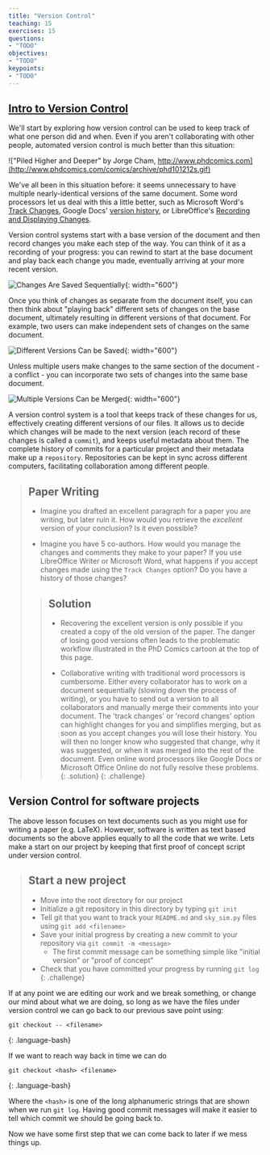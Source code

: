 ```yaml
---
title: "Version Control"
teaching: 15
exercises: 15
questions:
- "TODO"
objectives:
- "TODO"
keypoints:
- "TODO"
---
```

## [Intro to Version Control](https://swcarpentry.github.io/git-novice/index.html)
We'll start by exploring how version control can be used to keep track of what one person did and when.
Even if you aren't collaborating with other people, automated version control is much better than this situation:

!["Piled Higher and Deeper" by Jorge Cham, http://www.phdcomics.com](http://www.phdcomics.com/comics/archive/phd101212s.gif)


We've all been in this situation before: it seems unnecessary to have multiple nearly-identical versions of the same document.
Some word processors let us deal with this a little better, such as Microsoft Word's [Track Changes](https://support.office.com/en-us/article/Track-changes-in-Word-197ba630-0f5f-4a8e-9a77-3712475e806a), Google Docs' [version history](https://support.google.com/docs/answer/190843?hl=en), or LibreOffice's [Recording and Displaying Changes](https://help.libreoffice.org/Common/Recording_and_Displaying_Changes).

Version control systems start with a base version of the document and then record changes you make each step of the way.
You can think of it as a recording of your progress: you can rewind to start at the base document and play back each change you made, eventually arriving at your more recent version.

![Changes Are Saved Sequentially](https://github.com/swcarpentry/git-novice/raw/gh-pages/fig/play-changes.svg){: width="600"}

Once you think of changes as separate from the document itself, you can then think about "playing back" different sets of changes on the base document, ultimately resulting in different versions of that document.
For example, two users can make independent sets of changes on the same document. 

![Different Versions Can be Saved](https://github.com/swcarpentry/git-novice/raw/gh-pages/fig/versions.svg){: width="600"}

Unless multiple users make changes to the same section of the document - a conflict - you can incorporate two sets of changes into the same base document.

![Multiple Versions Can be Merged](https://github.com/swcarpentry/git-novice/raw/gh-pages/fig/merge.svg){: width="600"}

A version control system is a tool that keeps track of these changes for us, effectively creating different versions of our files.
It allows us to decide which changes will be made to the next version (each record of these changes is called a `commit`), and keeps useful metadata about them.
The complete history of commits for a particular project and their metadata make up a `repository`.
Repositories can be kept in sync across different computers, facilitating collaboration among different people.

> ## Paper Writing
>
> *   Imagine you drafted an excellent paragraph for a paper you are writing, but later ruin 
>     it. How would you retrieve the *excellent* version of your conclusion? Is it even possible?
>
> *   Imagine you have 5 co-authors. How would you manage the changes and comments 
>     they make to your paper?  If you use LibreOffice Writer or Microsoft Word, what happens if 
>     you accept changes made using the `Track Changes` option? Do you have a 
>     history of those changes?
>
> > ## Solution
> >
> > *   Recovering the excellent version is only possible if you created a copy
> >     of the old version of the paper. The danger of losing good versions
> >     often leads to the problematic workflow illustrated in the PhD Comics
> >     cartoon at the top of this page.
> >     
> > *   Collaborative writing with traditional word processors is cumbersome.
> >     Either every collaborator has to work on a document sequentially
> >     (slowing down the process of writing), or you have to send out a
> >     version to all collaborators and manually merge their comments into
> >     your document. The 'track changes' or 'record changes' option can
> >     highlight changes for you and simplifies merging, but as soon as you
> >     accept changes you will lose their history. You will then no longer
> >     know who suggested that change, why it was suggested, or when it was
> >     merged into the rest of the document. Even online word processors like
> >     Google Docs or Microsoft Office Online do not fully resolve these
> >     problems.
> {: .solution}
{: .challenge}


## Version Control for software projects
The above lesson focuses on text documents such as you might use for writing a paper (e.g. LaTeX).
However, software is written as text based documents so the above applies equally to all the code that we write.
Lets make a start on our project by keeping that first proof of concept script under version control.

> ## Start a new project
> - Move into the root directory for our project
> - Initialize a git repository in this directory by typing `git init`
> - Tell git that you want to track your `README.md` and `sky_sim.py` files using `git add <filename>`
> - Save your initial progress by creating a new commit to your repository via `git commit -m <message>`
>   - The first commit message can be something simple like "initial version" or "proof of concept"
> - Check that you have committed your progress by running `git log`
{: .challenge}

If at any point we are editing our work and we break something, or change our mind about what we are doing, so long as we have the files under version control we can go back to our previous save point using:
```
git checkout -- <filename>
```
{: .language-bash}

If we want to reach way back in time we can do
```
git checkout <hash> <filename>
```
{: .language-bash}

Where the `<hash>` is one of the long alphanumeric strings that are shown when we run `git log`.
Having good commit messages will make it easier to tell which commit we should be going back to.

Now we have some first step that we can come back to later if we mess things up.